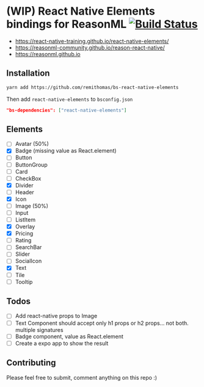 # (WIP) React Native Elements bindings for ReasonML [![Build Status](https://travis-ci.org/remithomas/bs-react-native-elements.svg?branch=master)](https://travis-ci.org/remithomas/bs-react-native-elements)

- https://react-native-training.github.io/react-native-elements/
- https://reasonml-community.github.io/reason-react-native/
- https://reasonml.github.io

## Installation

```bash
yarn add https://github.com/remithomas/bs-react-native-elements
```

Then add `react-native-elements` to `bsconfig.json`

```json
"bs-dependencies": ["react-native-elements"]
```

## Elements

- [ ] Avatar (50%)
- [X] Badge (missing value as React.element)
- [ ] Button
- [ ] ButtonGroup
- [ ] Card
- [ ] CheckBox
- [X] Divider
- [ ] Header
- [X] Icon
- [ ] Image (50%)
- [ ] Input
- [ ] ListItem
- [X] Overlay
- [X] Pricing
- [ ] Rating
- [ ] SearchBar
- [ ] Slider
- [ ] SocialIcon
- [X] Text
- [ ] Tile
- [ ] Tooltip

## Todos

- [ ] Add react-native props to Image
- [ ] Text Component should accept only h1 props or h2 props... not both. multiple signatures
- [ ] Badge component, value as React.element
- [ ] Create a expo app to show the result

## Contributing

Please feel free to submit, comment anything on this repo :)
